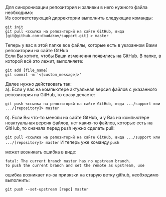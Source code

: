 Для синхронизации репозитория и заливки в него нужного файла необходимо:  
Из соответствующей дирректории выполнить следующие команды:  

`git init`  
`git pull <ссылка на репозиторий на сайте GitHub, вида [git@github.com:dbudakov/support.git] > master`  

Теперь у вас в этой папке все файлы, которые есть в указанном Вами репозитории на сайте GitHub  
Если Вы хотите, чтобы  Ваши изменения появились на GitHub. В папке, в которой всё это лежит, выполняете:  

`git add [file_name]`  
`git commit -m '<[custom_message]>'`    

Далее нужно действовать так:  
а). Если у вас на компьютере актуальная версия файлов с указанного репозитория на GitHub, то сразу делаете:  

`git push <ссылка на репозиторий на сайте GitHub, вида .../support или .../[repository]> master`

б). Если Вы что-то меняли на сайте GitHub, и у Вас на компьютере неактуальная версия файлов, нет каких-то файлов, которые есть на GitHub, то сначала перед push нужно сделать pull:  

`git pull <ссылка на репозиторий на сайте GitHub, вида .../support или .../[repository]> master`
И теперь уже команду `push`

может возникать ошибка в виде:  
```
fatal: The current branch master has no upstream branch.  
To push the current branch and set the remote as upstream, use  
```
ошибка возникает из-за привязки на старую ветку github, необходимо выполнить:  
```
git push --set-upstream [repo] master
```

